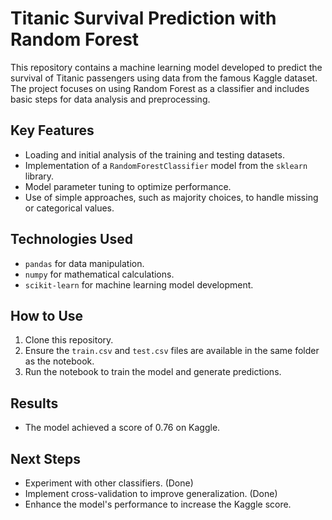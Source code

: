 # Titanic Survival Prediction with Random Forest

This repository contains a machine learning model developed to predict the survival of Titanic passengers using data from the famous Kaggle dataset. The project focuses on using Random Forest as a classifier and includes basic steps for data analysis and preprocessing.

## Key Features
- Loading and initial analysis of the training and testing datasets.
- Implementation of a `RandomForestClassifier` model from the `sklearn` library.
- Model parameter tuning to optimize performance.
- Use of simple approaches, such as majority choices, to handle missing or categorical values.

## Technologies Used
- `pandas` for data manipulation.
- `numpy` for mathematical calculations.
- `scikit-learn` for machine learning model development.

## How to Use
1. Clone this repository.
2. Ensure the `train.csv` and `test.csv` files are available in the same folder as the notebook.
3. Run the notebook to train the model and generate predictions.

## Results
- The model achieved a score of 0.76 on Kaggle.

## Next Steps
- Experiment with other classifiers. (Done)
- Implement cross-validation to improve generalization. (Done)
- Enhance the model's performance to increase the Kaggle score.
